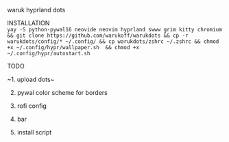 waruk hyprland dots

INSTALLATION  
``yay -S python-pywal16 neovide neovim hyprland swww grim kitty chromium && git clone https://github.com/warukoff/warukdots && cp -r warukdots/config/* ~/.config/ && cp warukdots/zshrc ~/.zshrc && chmod +x ~/.config/hypr/wallpaper.sh  && chmod +x ~/.config/hypr/autostart.sh
``

TODO

~1. upload dots~

2. pywal color scheme for borders

3. rofi config

4. bar

5. install script
